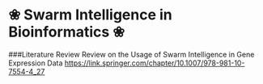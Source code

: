 # ❀ Swarm Intelligence in Bioinformatics ❀


###Literature Review
Review on the Usage of Swarm Intelligence in Gene Expression Data
https://link.springer.com/chapter/10.1007/978-981-10-7554-4_27
